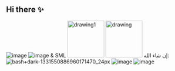 ## Hi there ✨

![image](https://github.com/user-attachments/assets/cedac5d8-2888-4c5f-a98c-eac89193a6f6) ![image](https://github.com/user-attachments/assets/fbd190fe-bae9-4125-bc04-2b26c12777f4) & SML
<img src="https://github.com/user-attachments/assets/cedac5d8-2888-4c5f-a98c-eac89193a6f6" alt="drawing1" width="100"/> <img src="https://github.com/user-attachments/assets/cedac5d8-2888-4c5f-a98c-eac89193a6f6](https://github.com/user-attachments/assets/fbd190fe-bae9-4125-bc04-2b26c12777f4" alt="drawing" width="100"/>
إن شاء الله:
![bash+dark-1331550886960171470_24px](https://github.com/user-attachments/assets/a2d81c16-4518-4ae6-a6c4-4d53efe09b4d) ![image](https://github.com/user-attachments/assets/01b16a19-8e10-4824-bf00-aefb8dba425f) ![image](https://github.com/user-attachments/assets/4b65bda7-df4d-4878-8fa1-e10f63330893) 





<!--
**W1S30F001/W1S30F001** is a ✨ _special_ ✨ repository because its `README.md` (this file) appears on your GitHub profile.

Here are some ideas to get you started:

- 🔭 I’m currently working on ...
- 🌱 I’m currently learning ...
- 👯 I’m looking to collaborate on ...
- 🤔 I’m looking for help with ...
- 💬 Ask me about ...
- 📫 How to reach me: ...
- 😄 Pronouns: ...
- ⚡ Fun fact: ...
-->
